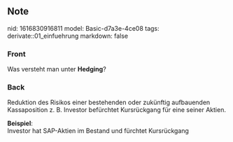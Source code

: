 ## Note
nid: 1616830916811
model: Basic-d7a3e-4ce08
tags: derivate::01_einfuehrung
markdown: false

### Front
Was versteht man unter <b>Hedging</b>?

### Back
Reduktion des Risikos einer bestehenden oder zukünftig aufbauenden
Kassaposition z. B. Investor befürchtet Kursrückgang für eine
seiner Aktien.
<div>
  <b>Beispiel</b>:
</div>
<div>
  Investor hat SAP-Aktien im Bestand und fürchtet Kursrückgang
</div>
